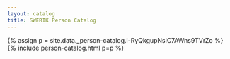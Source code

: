 ```yaml
---
layout: catalog
title: SWERIK Person Catalog
---
```

{% assign p = site.data._person-catalog.i-RyQkgupNsiC7AWns9TVrZo %}
{% include person-catalog.html p=p %}

